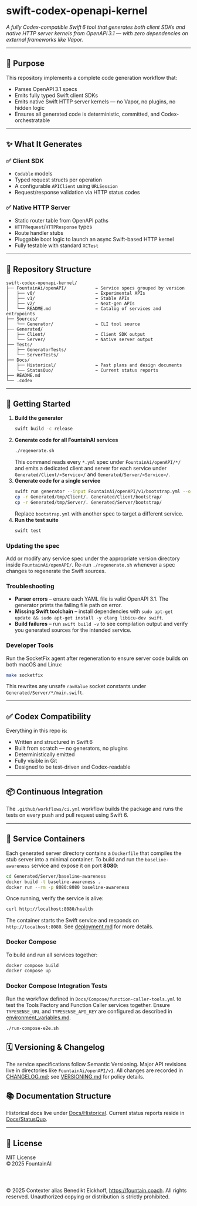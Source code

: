 # swift-codex-openapi-kernel

*A fully Codex-compatible Swift 6 tool that generates both client SDKs and native HTTP server kernels from OpenAPI 3.1 — with zero dependencies on external frameworks like Vapor.*

---

## 🎯 Purpose

This repository implements a complete code generation workflow that:
- Parses OpenAPI 3.1 specs
- Emits fully typed Swift client SDKs
- Emits native Swift HTTP server kernels — no Vapor, no plugins, no hidden logic
- Ensures all generated code is deterministic, committed, and Codex-orchestratable

---

## ✨ What It Generates

### ✅ Client SDK
- `Codable` models
- Typed request structs per operation
- A configurable `APIClient` using `URLSession`
- Request/response validation via HTTP status codes

### ✅ Native HTTP Server
- Static router table from OpenAPI paths
- `HTTPRequest`/`HTTPResponse` types
- Route handler stubs
- Pluggable boot logic to launch an async Swift-based HTTP kernel
- Fully testable with standard `XCTest`

---

## 📁 Repository Structure

```
swift-codex-openapi-kernel/
├── FountainAi/openAPI/           ← Service specs grouped by version
│   ├── v0/                       ← Experimental APIs
│   ├── v1/                       ← Stable APIs
│   ├── v2/                       ← Next‑gen APIs
│   └── README.md                 ← Catalog of services and entrypoints
├── Sources/
│   └── Generator/                ← CLI tool source
├── Generated/
│   ├── Client/                   ← Client SDK output
│   └── Server/                   ← Native server output
├── Tests/
│   ├── GeneratorTests/
│   └── ServerTests/
├── Docs/
│   ├── Historical/               ← Past plans and design documents
│   └── StatusQuo/                ← Current status reports
├── README.md
└── .codex
```

---

## 🚀 Getting Started

1. **Build the generator**
   ```bash
   swift build -c release
   ```
2. **Generate code for all FountainAI services**
   ```bash
   ./regenerate.sh
   ```
   This command reads every `*.yml` spec under `FountainAi/openAPI/*/` and
   emits a dedicated client and server for each service under
   `Generated/Client/<Service>/` and `Generated/Server/<Service>/`.
3. **Generate code for a single service**
   ```bash
   swift run generator --input FountainAi/openAPI/v1/bootstrap.yml --output Generated/tmp
   cp -r Generated/tmp/Client/. Generated/Client/bootstrap/
   cp -r Generated/tmp/Server/. Generated/Server/bootstrap/
   ```
   Replace `bootstrap.yml` with another spec to target a different service.
4. **Run the test suite**
   ```bash
   swift test
   ```

### Updating the spec

Add or modify any service spec under the appropriate version directory inside `FountainAi/openAPI/`. Re-run
`./regenerate.sh` whenever a spec changes to regenerate the Swift sources.

### Troubleshooting

- **Parser errors** – ensure each YAML file is valid OpenAPI 3.1. The generator prints the failing file path on error.
- **Missing Swift toolchain** – install dependencies with `sudo apt-get update && sudo apt-get install -y clang libicu-dev swift`.
- **Build failures** – run `swift build -v` to see compilation output and verify you generated sources for the intended service.

### Developer Tools

Run the SocketFix agent after regeneration to ensure server code builds on both macOS and Linux:

```bash
make socketfix
```

This rewrites any unsafe `rawValue` socket constants under `Generated/Server/*/main.swift`.

---

## ✅ Codex Compatibility

Everything in this repo is:
- Written and structured in Swift 6
- Built from scratch — no generators, no plugins
- Deterministically emitted
- Fully visible in Git
- Designed to be test-driven and Codex-readable

---

## 📦 Continuous Integration

The `.github/workflows/ci.yml` workflow builds the package and runs the tests on
every push and pull request using Swift 6.

---

## 🐳 Service Containers

Each generated server directory contains a `Dockerfile` that compiles the stub
server into a minimal container. To build and run the `baseline-awareness`
service and expose it on port **8080**:

```bash
cd Generated/Server/baseline-awareness
docker build -t baseline-awareness .
docker run --rm -p 8080:8080 baseline-awareness
```

Once running, verify the service is alive:

```bash
curl http://localhost:8080/health
```

The container starts the Swift service and responds on `http://localhost:8080`.
See [deployment.md](Docs/StatusQuo/Reports/deployment.md) for more details.

### Docker Compose
To build and run all services together:
```bash
docker compose build
docker compose up
```

### Docker Compose Integration Tests
Run the workflow defined in `Docs/Compose/function-caller-tools.yml` to test the
Tools Factory and Function Caller services together. Ensure `TYPESENSE_URL` and
`TYPESENSE_API_KEY` are configured as described in
[environment_variables.md](../../docs/environment_variables.md).

```bash
./run-compose-e2e.sh
```
## 🗓 Versioning & Changelog
The service specifications follow Semantic Versioning. Major API revisions live in directories like `FountainAi/openAPI/v1`. All changes are recorded in [CHANGELOG.md](CHANGELOG.md); see [VERSIONING.md](VERSIONING.md) for policy details.
## 📚 Documentation Structure
Historical docs live under [Docs/Historical](Docs/Historical/).
Current status reports reside in [Docs/StatusQuo](Docs/StatusQuo/).




---

## 📜 License

MIT License  
© 2025 FountainAI

```



```
© 2025 Contexter alias Benedikt Eickhoff, https://fountain.coach. All rights reserved.
Unauthorized copying or distribution is strictly prohibited.
```
